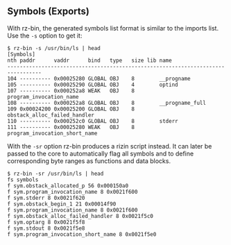 ## Symbols (Exports)

With rz-bin, the generated symbols list format is similar to the imports list. Use the `-s` option to get it:

```
$ rz-bin -s /usr/bin/ls | head
[Symbols]
nth paddr      vaddr      bind   type   size lib name                            
---------------------------------------------------------------------------------
104 ---------- 0x00025280 GLOBAL OBJ    8        __progname
105 ---------- 0x00025290 GLOBAL OBJ    4        optind
107 ---------- 0x000252a8 WEAK   OBJ    8        program_invocation_name
108 ---------- 0x000252a8 GLOBAL OBJ    8        __progname_full
109 0x00024200 0x00025200 GLOBAL OBJ    8        obstack_alloc_failed_handler
110 ---------- 0x000252c0 GLOBAL OBJ    8        stderr
111 ---------- 0x00025280 WEAK   OBJ    8        program_invocation_short_name
```

With the `-sr` option rz-bin produces a rizin script instead. It can later be passed to the core to automatically
flag all symbols and to define corresponding byte ranges as functions and data blocks.

```
$ rz-bin -sr /usr/bin/ls | head
fs symbols
f sym.obstack_allocated_p 56 0x000150a0
f sym.program_invocation_name 8 0x0021f600
f sym.stderr 8 0x0021f620
f sym.obstack_begin_1 21 0x00014f90
f sym.program_invocation_name 8 0x0021f600
f sym.obstack_alloc_failed_handler 8 0x0021f5c0
f sym.optarg 8 0x0021f5f8
f sym.stdout 8 0x0021f5e8
f sym.program_invocation_short_name 8 0x0021f5e0
```

